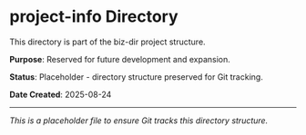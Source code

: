 # project-info Directory

This directory is part of the biz-dir project structure.

**Purpose**: Reserved for future development and expansion.

**Status**: Placeholder - directory structure preserved for Git tracking.

**Date Created**: 2025-08-24

---
*This is a placeholder file to ensure Git tracks this directory structure.*
